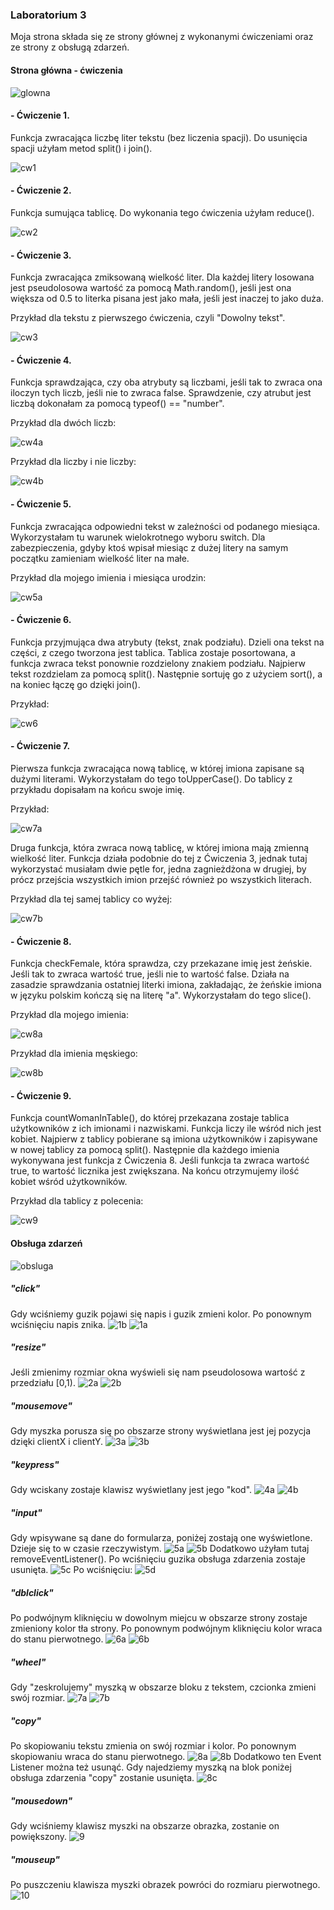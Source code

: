 ### Laboratorium 3
Moja strona składa się ze strony głównej z wykonanymi ćwiczeniami oraz ze strony z obsługą zdarzeń.

#### Strona główna - ćwiczenia
![glowna](https://github.com/kamilanagorska/projektowanie-serwisow-www-nagorska-185ic/blob/main/Laboratorium3/images/glowna.png?raw=true)

#### - Ćwiczenie 1. 
Funkcja zwracająca liczbę liter tekstu (bez liczenia spacji). Do usunięcia spacji użyłam metod split() i join().

![cw1](https://github.com/kamilanagorska/projektowanie-serwisow-www-nagorska-185ic/blob/main/Laboratorium3/images/cw1.png?raw=true)

#### - Ćwiczenie 2.
Funkcja sumująca tablicę. Do wykonania tego ćwiczenia użyłam reduce().

![cw2](https://github.com/kamilanagorska/projektowanie-serwisow-www-nagorska-185ic/blob/main/Laboratorium3/images/cw2.png?raw=true)

#### - Ćwiczenie 3.
Funkcja zwracająca zmiksowaną wielkość liter. Dla każdej litery losowana jest pseudolosowa wartość za pomocą Math.random(), jeśli jest ona większa od 0.5 to literka pisana jest jako mała, jeśli jest inaczej to jako duża.

Przykład dla tekstu z pierwszego ćwiczenia, czyli "Dowolny tekst".

![cw3](https://github.com/kamilanagorska/projektowanie-serwisow-www-nagorska-185ic/blob/main/Laboratorium3/images/cw3.png?raw=true)

#### - Ćwiczenie 4.
Funkcja sprawdzająca, czy oba atrybuty są liczbami, jeśli tak to zwraca ona iloczyn tych liczb, jeśli nie to zwraca false. Sprawdzenie, czy atrubut jest liczbą dokonałam za pomocą typeof() == "number".

Przykład dla dwóch liczb:

![cw4a](https://github.com/kamilanagorska/projektowanie-serwisow-www-nagorska-185ic/blob/main/Laboratorium3/images/cw4a.png?raw=true)

Przykład dla liczby i nie liczby:

![cw4b](https://github.com/kamilanagorska/projektowanie-serwisow-www-nagorska-185ic/blob/main/Laboratorium3/images/cw4b.png?raw=true)

#### - Ćwiczenie 5.
Funkcja zwracająca odpowiedni tekst w zależności od podanego miesiąca. Wykorzystałam tu warunek wielokrotnego wyboru switch. Dla zabezpieczenia, gdyby ktoś wpisał miesiąc z dużej litery na samym początku zamieniam wielkość liter na małe. 

Przykład dla mojego imienia i miesiąca urodzin:

![cw5a](https://github.com/kamilanagorska/projektowanie-serwisow-www-nagorska-185ic/blob/main/Laboratorium3/images/cw5a.png?raw=true)

#### - Ćwiczenie 6.
Funkcja przyjmująca dwa atrybuty (tekst, znak podziału). Dzieli ona tekst na części, z czego tworzona jest tablica. Tablica zostaje posortowana, a funkcja zwraca tekst ponownie rozdzielony znakiem podziału. Najpierw tekst rozdzielam za pomocą split(). Następnie sortuję go z użyciem sort(), a na koniec łączę go dzięki join().

Przykład:

![cw6](https://github.com/kamilanagorska/projektowanie-serwisow-www-nagorska-185ic/blob/main/Laboratorium3/images/cw6.png?raw=true)

#### - Ćwiczenie 7.
Pierwsza funkcja zwracająca nową tablicę, w której imiona zapisane są dużymi literami. Wykorzystałam do tego toUpperCase(). Do tablicy z przykładu dopisałam na końcu swoje imię.

Przykład:

![cw7a](https://github.com/kamilanagorska/projektowanie-serwisow-www-nagorska-185ic/blob/main/Laboratorium3/images/cw7a.png?raw=true)

Druga funkcja, która zwraca nową tablicę, w której imiona mają zmienną wielkość liter. Funkcja działa podobnie do tej z Ćwiczenia 3, jednak tutaj wykorzystać musiałam dwie pętle for, jedna zagnieżdżona w drugiej, by prócz przejścia wszystkich imion przejść również po wszystkich literach. 

Przykład dla tej samej tablicy co wyżej:

![cw7b](https://github.com/kamilanagorska/projektowanie-serwisow-www-nagorska-185ic/blob/main/Laboratorium3/images/cw7b.png?raw=true)

#### - Ćwiczenie 8.
Funkcja checkFemale, która sprawdza, czy przekazane imię jest żeńskie. Jeśli tak to zwraca wartość true, jeśli nie to wartość false. Działa na zasadzie sprawdzania ostatniej literki imiona, zakładając, że żeńskie imiona w języku polskim kończą się na literę "a". Wykorzystałam do tego slice().

Przykład dla mojego imienia:

![cw8a](https://github.com/kamilanagorska/projektowanie-serwisow-www-nagorska-185ic/blob/main/Laboratorium3/images/cw8a.png?raw=true)

Przykład dla imienia męskiego:

![cw8b](https://github.com/kamilanagorska/projektowanie-serwisow-www-nagorska-185ic/blob/main/Laboratorium3/images/cw8b.png?raw=true)

#### - Ćwiczenie 9.
Funkcja countWomanInTable(), do której przekazana zostaje tablica użytkowników z ich imionami i nazwiskami. Funkcja liczy ile wśród nich jest kobiet. Najpierw z tablicy pobierane są imiona użytkowników i zapisywane w nowej tablicy za pomocą split(). Następnie dla każdego imienia wykonywana jest funkcja z Ćwiczenia 8. Jeśli funkcja ta zwraca wartość true, to wartość licznika jest zwiększana. Na końcu otrzymujemy ilość kobiet wśród użytkowników.

Przykład dla tablicy z polecenia:

![cw9](https://github.com/kamilanagorska/projektowanie-serwisow-www-nagorska-185ic/blob/main/Laboratorium3/images/cw9png.png?raw=true)

#### Obsługa zdarzeń
![obsluga](https://github.com/kamilanagorska/projektowanie-serwisow-www-nagorska-185ic/blob/main/Laboratorium3/images/obsluga.png?raw=true)

##### "click"
Gdy wciśniemy guzik pojawi się napis i guzik zmieni kolor. Po ponownym wciśnięciu napis znika. 
![1b](https://github.com/kamilanagorska/projektowanie-serwisow-www-nagorska-185ic/blob/main/Laboratorium3/images/1b.png?raw=true)
![1a](https://github.com/kamilanagorska/projektowanie-serwisow-www-nagorska-185ic/blob/main/Laboratorium3/images/1a.png?raw=true)

##### "resize"
Jeśli zmienimy rozmiar okna wyświeli się nam pseudolosowa wartość z przedziału [0,1).
![2a](https://github.com/kamilanagorska/projektowanie-serwisow-www-nagorska-185ic/blob/main/Laboratorium3/images/2a.png?raw=true)
![2b](https://github.com/kamilanagorska/projektowanie-serwisow-www-nagorska-185ic/blob/main/Laboratorium3/images/2b.png?raw=true)

##### "mousemove"
Gdy myszka porusza się po obszarze strony wyświetlana jest jej pozycja dzięki clientX i clientY. 
![3a](https://github.com/kamilanagorska/projektowanie-serwisow-www-nagorska-185ic/blob/main/Laboratorium3/images/3a.png?raw=true)
![3b](https://github.com/kamilanagorska/projektowanie-serwisow-www-nagorska-185ic/blob/main/Laboratorium3/images/3b.png?raw=true)

##### "keypress"
Gdy wciskany zostaje klawisz wyświetlany jest jego "kod". 
![4a](https://github.com/kamilanagorska/projektowanie-serwisow-www-nagorska-185ic/blob/main/Laboratorium3/images/4a.png?raw=true)
![4b](https://github.com/kamilanagorska/projektowanie-serwisow-www-nagorska-185ic/blob/main/Laboratorium3/images/4b.png?raw=true)

##### "input"
Gdy wpisywane są dane do formularza, poniżej zostają one wyświetlone. Dzieje się to w czasie rzeczywistym. 
![5a](https://github.com/kamilanagorska/projektowanie-serwisow-www-nagorska-185ic/blob/main/Laboratorium3/images/5a.png?raw=true)
![5b](https://github.com/kamilanagorska/projektowanie-serwisow-www-nagorska-185ic/blob/main/Laboratorium3/images/5b.png?raw=true)
Dodatkowo użyłam tutaj removeEventListener(). Po wciśnięciu guzika obsługa zdarzenia zostaje usunięta. 
![5c](https://github.com/kamilanagorska/projektowanie-serwisow-www-nagorska-185ic/blob/main/Laboratorium3/images/5c.png?raw=true)
Po wciśnięciu:
![5d](https://github.com/kamilanagorska/projektowanie-serwisow-www-nagorska-185ic/blob/main/Laboratorium3/images/5d.png?raw=true)

##### "dblclick"
Po podwójnym kliknięciu w dowolnym miejcu w obszarze strony zostaje zmieniony kolor tła strony. Po ponownym podwójnym kliknięciu kolor wraca do stanu pierwotnego.
![6a](https://github.com/kamilanagorska/projektowanie-serwisow-www-nagorska-185ic/blob/main/Laboratorium3/images/6a.png?raw=true)
![6b](https://github.com/kamilanagorska/projektowanie-serwisow-www-nagorska-185ic/blob/main/Laboratorium3/images/6b.png?raw=true)

##### "wheel"
Gdy "zeskrolujemy" myszką w obszarze bloku z tekstem, czcionka zmieni swój rozmiar. 
![7a](https://github.com/kamilanagorska/projektowanie-serwisow-www-nagorska-185ic/blob/main/Laboratorium3/images/7a.png?raw=true)
![7b](https://github.com/kamilanagorska/projektowanie-serwisow-www-nagorska-185ic/blob/main/Laboratorium3/images/7b.png?raw=true)

##### "copy"
Po skopiowaniu tekstu zmienia on swój rozmiar i kolor. Po ponownym skopiowaniu wraca do stanu pierwotnego.
![8a](https://github.com/kamilanagorska/projektowanie-serwisow-www-nagorska-185ic/blob/main/Laboratorium3/images/8a.png?raw=true)
![8b](https://github.com/kamilanagorska/projektowanie-serwisow-www-nagorska-185ic/blob/main/Laboratorium3/images/8b.png?raw=true)
Dodatkowo ten Event Listener można też usunąć. Gdy najedziemy myszką na blok poniżej obsługa zdarzenia "copy" zostanie usunięta.
![8c](https://github.com/kamilanagorska/projektowanie-serwisow-www-nagorska-185ic/blob/main/Laboratorium3/images/8c.png?raw=true)

##### "mousedown"
Gdy wciśniemy klawisz myszki na obszarze obrazka, zostanie on powiększony.
![9](https://github.com/kamilanagorska/projektowanie-serwisow-www-nagorska-185ic/blob/main/Laboratorium3/images/9.png?raw=true)

##### "mouseup"
Po puszczeniu klawisza myszki obrazek powróci do rozmiaru pierwotnego.
![10](https://github.com/kamilanagorska/projektowanie-serwisow-www-nagorska-185ic/blob/main/Laboratorium3/images/10.png?raw=true)